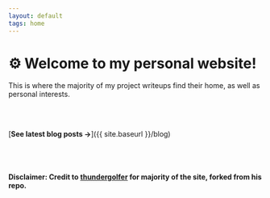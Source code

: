 ```yaml
---
layout: default
tags: home
---
```


# ⚙️ Welcome to my personal website!

This is where the majority of my project writeups find their home, as well as personal interests.

<br>


<br>

[**See latest blog posts →**]({{ site.baseurl }}/blog)

<br>
<br>

#### Disclaimer: Credit to [thundergolfer](https://github.com/thundergolfer/thundergolfer.github.io/tree/main) for majority of the site, forked from his repo.
